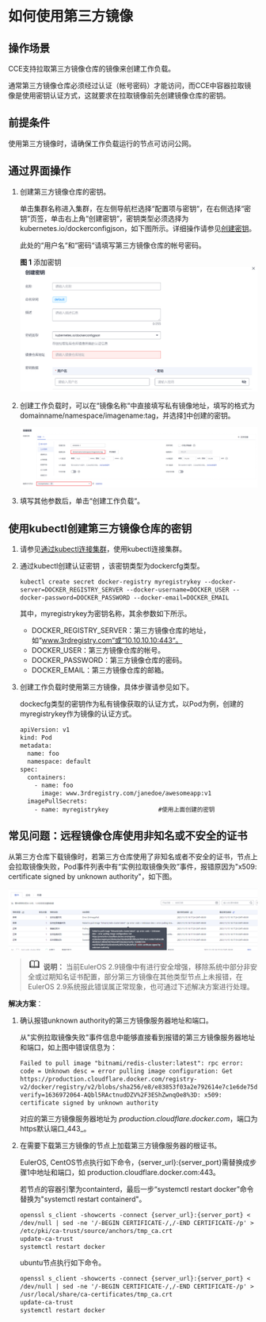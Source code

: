 # 如何使用第三方镜像<a name="cce_10_0009"></a>

## 操作场景<a name="section96721544452"></a>

CCE支持拉取第三方镜像仓库的镜像来创建工作负载。

通常第三方镜像仓库必须经过认证（帐号密码）才能访问，而CCE中容器拉取镜像是使用密钥认证方式，这就要求在拉取镜像前先创建镜像仓库的密钥。

## 前提条件<a name="section14876601632"></a>

使用第三方镜像时，请确保工作负载运行的节点可访问公网。

## 通过界面操作<a name="section0402183334411"></a>

1.  <a name="li16481144064414"></a>创建第三方镜像仓库的密钥。

    单击集群名称进入集群，在左侧导航栏选择“配置项与密钥“，在右侧选择“密钥“页签，单击右上角“创建密钥“，密钥类型必须选择为kubernetes.io/dockerconfigjson，如下图所示。详细操作请参见[创建密钥](创建密钥.md)。

    此处的“用户名“和“密码“请填写第三方镜像仓库的帐号密码。

    **图 1**  添加密钥<a name="fig83432413351"></a>  
    ![](figures/添加密钥.png "添加密钥")

2.  创建工作负载时，可以在“镜像名称“中直接填写私有镜像地址，填写的格式为domainname/namespace/imagename:tag，并选择[1](#li16481144064414)中创建的密钥。

    ![](figures/zh-cn_image_0000001449562805.png)

3.  填写其他参数后，单击“创建工作负载“。

## 使用kubectl创建第三方镜像仓库的密钥<a name="section18217101117197"></a>

1.  请参见[通过kubectl连接集群](通过kubectl连接集群.md)，使用kubectl连接集群。
2.  通过kubectl创建认证密钥 ，该密钥类型为dockercfg类型。

    ```
    kubectl create secret docker-registry myregistrykey --docker-server=DOCKER_REGISTRY_SERVER --docker-username=DOCKER_USER --docker-password=DOCKER_PASSWORD --docker-email=DOCKER_EMAIL
    ```

    其中，myregistrykey为密钥名称，其余参数如下所示。

    -   DOCKER\_REGISTRY\_SERVER：第三方镜像仓库的地址，如“www.3rdregistry.com“或“10.10.10.10:443“。
    -   DOCKER\_USER：第三方镜像仓库的帐号。
    -   DOCKER\_PASSWORD：第三方镜像仓库的密码。
    -   DOCKER\_EMAIL：第三方镜像仓库的邮箱。

3.  创建工作负载时使用第三方镜像，具体步骤请参见如下。

    dockecfg类型的密钥作为私有镜像获取的认证方式，以Pod为例，创建的myregistrykey作为镜像的认证方式。

    ```
    apiVersion: v1
    kind: Pod
    metadata:
      name: foo
      namespace: default
    spec:
      containers:
        - name: foo
          image: www.3rdregistry.com/janedoe/awesomeapp:v1
      imagePullSecrets:
        - name: myregistrykey              #使用上面创建的密钥
    ```


## 常见问题：远程镜像仓库使用非知名或不安全的证书<a name="section341515341596"></a>

从第三方仓库下载镜像时，若第三方仓库使用了非知名或者不安全的证书，节点上会拉取镜像失败，Pod事件列表中有“实例拉取镜像失败”事件，报错原因为"x509: certificate signed by unknown authority"，如下图。

![](figures/zh-cn_image_0000001244261091.png)

>![](public_sys-resources/icon-note.gif) **说明：** 
>当前EulerOS 2.9镜像中有进行安全增强，移除系统中部分非安全或过期知名证书配置，部分第三方镜像在其他类型节点上未报错，在EulerOS 2.9系统报此错误属正常现象，也可通过下述解决方案进行处理。

**解决方案**：

1.  确认报错unknown authority的第三方镜像服务器地址和端口。

    从"实例拉取镜像失败"事件信息中能够直接看到报错的第三方镜像服务器地址和端口，如上图中错误信息为：

    ```
    Failed to pull image "bitnami/redis-cluster:latest": rpc error: code = Unknown desc = error pulling image configuration: Get https://production.cloudflare.docker.com/registry-v2/docker/registry/v2/blobs/sha256/e8/e83853f03a2e792614e7c1e6de75d63e2d6d633b4e7c39b9d700792ee50f7b56/data?verify=1636972064-AQbl5RActnudDZV%2F3EShZwnqOe8%3D: x509: certificate signed by unknown authority
    ```

    对应的第三方镜像服务器地址为  _production.cloudflare.docker.com_，端口为https默认端口_443_。

2.  在需要下载第三方镜像的节点上加载第三方镜像服务器的根证书。

    EulerOS, CentOS节点执行如下命令，\{server\_url\}:\{server\_port\}需替换成步骤1中地址和端口，如 production.cloudflare.docker.com:443。

    若节点的容器引擎为containterd，最后一步“systemctl restart docker”命令替换为"systemctl restart containerd"。

    ```
    openssl s_client -showcerts -connect {server_url}:{server_port} < /dev/null | sed -ne '/-BEGIN CERTIFICATE-/,/-END CERTIFICATE-/p' > /etc/pki/ca-trust/source/anchors/tmp_ca.crt
    update-ca-trust
    systemctl restart docker
    ```

    ubuntu节点执行如下命令。

    ```
    openssl s_client -showcerts -connect {server_url}:{server_port} < /dev/null | sed -ne '/-BEGIN CERTIFICATE-/,/-END CERTIFICATE-/p' > /usr/local/share/ca-certificates/tmp_ca.crt
    update-ca-trust
    systemctl restart docker
    ```


